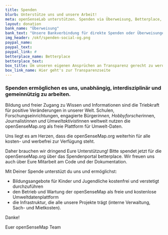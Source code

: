 ```yaml
---
title: Spenden
blurb: Unterstütze uns und unsere Arbeit!
meta: openSenseLab unterstützen. Spenden via Überweisung, Betterplace, Paypal
layout: donation
bank_name: "Überweisung"
bank_text: "Unsere Bankverbindung für direkte Spenden oder Überweisungen und Daueraufträge ist:"
img_header: /okf/spenden-social-og.png
paypal_name:
paypal_text:
paypal_link: #
betterplace_name: Betterplace
betterplace_text:
box_title: Um unseren eigenen Ansprüchen an Transparenz gerecht zu werden, haben wir die wichtigsten Transparenzinfos zusammengetragen
box_link_name: Hier geht's zur Transparenzseite
---
```


### Spenden ermöglichen es uns, unabhängig, interdisziplinär und gemeinnützig zu arbeiten.

Bildung und freier Zugang zu Wissen und Informationen sind die Triebkraft für positive Veränderungen in unserer Welt. Schulen, Forschungseinrichtungen, engagierte Bürger*innen, Hobbyforscher*innen, Journalist*innen und Umweltaktivist*innen weltweit nutzen die openSenseMap.org als freie Plattform für Umwelt-Daten.

Uns liegt es am Herzen, dass die openSenseMap.org weiterhin für alle kosten- und werbefrei zur Verfügung steht.

Daher brauchen wir dringend Eure Unterstützung!
Bitte spendet jetzt für die openSenseMap.org über das Spendenportal betterplace.
Wir freuen uns auch über Eure Mitarbeit am Code und der Dokumentation.

Mit Deiner Spende unterstüzt du uns und ermöglichst:

* Bildungsangebote für Kinder und Jugendliche kostenfrei und verstetigt durchzuführen
* den Betrieb und Wartung der openSenseMap als freie und kostenlose Umweltdatenplattform
* die Infrastruktur, die alle unsere Projekte trägt (interne Verwaltung, Sach- und Mietkosten).

Danke!

Euer openSenseMap Team
